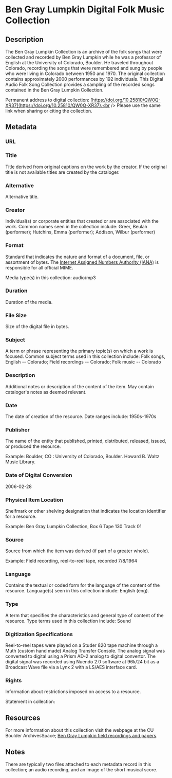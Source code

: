 # Ben Gray Lumpkin Digital Folk Music Collection
## Description
The Ben Gray Lumpkin Collection is an archive of the folk songs that were collected and recorded by Ben Gray Lumpkin while he was a professor of English at the University of Colorado, Boulder. He traveled throughout Colorado, recording the songs that were remembered and sung by people who were living in Colorado between 1950 and 1970. The original collection contains approximately 2000 performances by 192 individuals. This Digital Audio Folk Song Collection provides a sampling of the recorded songs contained in the Ben Gray Lumpkin Collection.

Permanent address to digital collection: [https://doi.org/10.25810/QW0Q-XR37](https://doi.org/10.25810/QW0Q-XR37).<br /> 
Please use the same link when sharing or citing the collection.

## Metadata

### URL

### Title
Title derived from original captions on the work by the creator. If the original title is not available titles are created by the cataloger.

### Alternative
Alternative title.
### Creator
Individual(s) or corporate entities that created or are associated with the work. Common names seen in the collection include: Greer, Beulah (performer); Hutchins, Emma (performer); Addison, Wilbur (performer)  
### Format
Standard that indicates the nature and format of a document, file, or assortment of bytes. The [Internet Assigned Numbers Authority (IANA)](https://www.iana.org/assignments/media-types/media-types.xhtml) is responsible for all official MIME. 

Media type(s) in this collection: audio/mp3
### Duration
Duration of the media.
### File Size
Size of the digital file in bytes.

### Subject
A term or phrase representing the primary topic(s) on which a work is focused. Common subject terms used in this collection include: Folk songs, English -- Colorado; Field recordings -- Colorado; Folk music -- Colorado  
### Description
Additional notes or description of the content of the item. May contain cataloger's notes as deemed relevant.

### Date
The date of creation of the resource. Date ranges include: 1950s-1970s

### Publisher
The name of the entity that published, printed, distributed, released, issued, or produced the resource.

Example: Boulder, CO : University of Colorado, Boulder. Howard B. Waltz Music Library.

### Date of Digital Conversion
2006-02-28
### Physical Item Location
Shelfmark or other shelving designation that indicates the location identifier for a resource. 

Example: Ben Gray Lumpkin Collection, Box 6 Tape 130 Track 01 

### Source
Source from which the item was derived (if part of a greater whole).

Example: Field recording, reel-to-reel tape, recorded 7/8/1964
### Language
Contains the textual or coded form for the language of the content of the resource. Language(s) seen in this collection include: English (eng).

### Type
A term that specifies the characteristics and general type of content of the resource. Type terms used in this collection include: Sound

### Digitization Specifications
Reel-to-reel tapes were played on a Studer 820 tape machine through a Muth (custom hand made) Analog Transfer Console. The analog signal was converted to digital using a Prism AD-2 analog to digital convertor. The digital signal was recorded using Nuendo 2.0 software at 96k/24 bit as a Broadcast Wave file via a Lynx 2 with a LS/AES interface card.
### Rights
Information about restrictions imposed on access to a resource.

Statement in collection:

## Resources
For more information about this collection visit the webpage at the CU Boulder ArchivesSpace; [Ben Gray Lumpkin field recordings and papers](https://archives.colorado.edu/repositories/3/resources/1820).


## Notes
There are typically two files attached to each metadata record in this collection; an audio recording, and an image of the short musical score.

